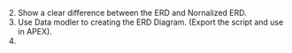 2. Show a clear difference between the ERD and Nornalized ERD.
3. Use Data modler to creating the ERD Diagram. (Export the script and use in APEX).
4. 